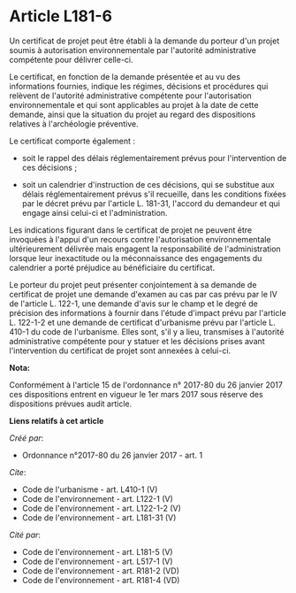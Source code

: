 # Article L181-6

Un certificat de projet peut être établi à la demande du porteur d'un projet soumis à autorisation environnementale par
l'autorité administrative compétente pour délivrer celle-ci. 

Le certificat, en fonction de la demande présentée et au vu des informations fournies, indique les régimes, décisions et
procédures qui relèvent de l'autorité administrative compétente pour l'autorisation environnementale et qui sont applicables
au projet à la date de cette demande, ainsi que la situation du projet au regard des dispositions relatives à l'archéologie
préventive. 

Le certificat comporte également :

- soit le rappel des délais réglementairement prévus pour l'intervention de ces décisions ;

- soit un calendrier d'instruction de ces décisions, qui se substitue aux délais réglementairement prévus s'il recueille,
dans les conditions fixées par le décret prévu par l'article L. 181-31, l'accord du demandeur et qui engage ainsi celui-ci et
l'administration. 

Les indications figurant dans le certificat de projet ne peuvent être invoquées à l'appui d'un recours contre l'autorisation
environnementale ultérieurement délivrée mais engagent la responsabilité de l'administration lorsque leur inexactitude ou la
méconnaissance des engagements du calendrier a porté préjudice au bénéficiaire du certificat. 

Le porteur du projet peut présenter conjointement à sa demande de certificat de projet une demande d'examen au cas par cas
prévu par le IV de l'article L. 122-1, une demande d'avis sur le champ et le degré de précision des informations à fournir
dans l'étude d'impact prévu par l'article L. 122-1-2 et une demande de certificat d'urbanisme prévu par l'article L. 410-1 du
code de l'urbanisme. Elles sont, s'il y a lieu, transmises à l'autorité administrative compétente pour y statuer et les
décisions prises avant l'intervention du certificat de projet sont annexées à celui-ci.

**Nota:**

Conformément à l'article 15 de l'ordonnance n° 2017-80 du 26 janvier 2017 ces dispositions entrent en vigueur le 1er mars
2017 sous réserve des dispositions prévues audit article.

**Liens relatifs à cet article**

_Créé par_:

  - Ordonnance n°2017-80 du 26 janvier 2017 - art. 1

_Cite_:

  - Code de l'urbanisme - art. L410-1 (V)
  - Code de l'environnement - art. L122-1 (V)
  - Code de l'environnement - art. L122-1-2 (V)
  - Code de l'environnement - art. L181-31 (V)

_Cité par_:

  - Code de l'environnement - art. L181-5 (V)
  - Code de l'environnement - art. L517-1 (V)
  - Code de l'environnement - art. R181-2 (VD)
  - Code de l'environnement - art. R181-4 (VD)
